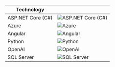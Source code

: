 | Technology |  |
| --- | --- |
| ASP.NET Core (C#) | ![ASP.NET Core (C#)](https://img.shields.io/badge/.NET-5C2D91?style=for-the-badge&logo=.net&logoColor=white) |
| Azure | ![Azure](https://img.shields.io/badge/Azure-0089D6?style=for-the-badge&logo=microsoft-azure&logoColor=white) |
| Angular | ![Angular](https://img.shields.io/badge/Angular-DD0031?style=for-the-badge&logo=angular&logoColor=white) |
| Python | ![Python](https://img.shields.io/badge/Python-3776AB?style=for-the-badge&logo=python&logoColor=white) |
| OpenAI | ![OpenAI](https://img.shields.io/badge/OpenAI-412991?style=for-the-badge&logo=openai&logoColor=white) |
| SQL Server | ![SQL Server](https://img.shields.io/badge/Microsoft_SQL_Server-CC2927?style=for-the-badge&logo=microsoft-sql-server&logoColor=white) |
